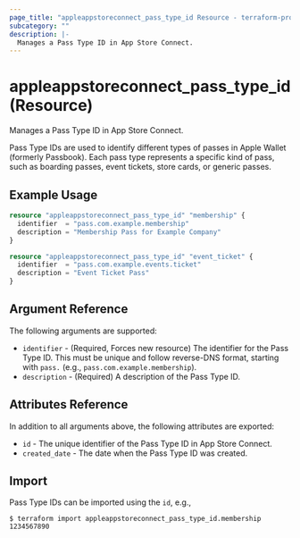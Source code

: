 ```yaml
---
page_title: "appleappstoreconnect_pass_type_id Resource - terraform-provider-appleappstoreconnect"
subcategory: ""
description: |-
  Manages a Pass Type ID in App Store Connect.
---
```


# appleappstoreconnect_pass_type_id (Resource)

Manages a Pass Type ID in App Store Connect.

Pass Type IDs are used to identify different types of passes in Apple Wallet (formerly Passbook). Each pass type represents a specific kind of pass, such as boarding passes, event tickets, store cards, or generic passes.

## Example Usage

```terraform
resource "appleappstoreconnect_pass_type_id" "membership" {
  identifier  = "pass.com.example.membership"
  description = "Membership Pass for Example Company"
}

resource "appleappstoreconnect_pass_type_id" "event_ticket" {
  identifier  = "pass.com.example.events.ticket"
  description = "Event Ticket Pass"
}
```

## Argument Reference

The following arguments are supported:

* `identifier` - (Required, Forces new resource) The identifier for the Pass Type ID. This must be unique and follow reverse-DNS format, starting with `pass.` (e.g., `pass.com.example.membership`).
* `description` - (Required) A description of the Pass Type ID.

## Attributes Reference

In addition to all arguments above, the following attributes are exported:

* `id` - The unique identifier of the Pass Type ID in App Store Connect.
* `created_date` - The date when the Pass Type ID was created.

## Import

Pass Type IDs can be imported using the `id`, e.g.,

```
$ terraform import appleappstoreconnect_pass_type_id.membership 1234567890
```